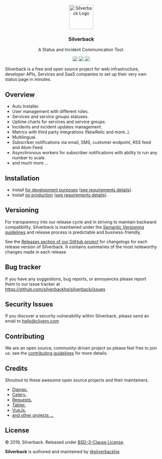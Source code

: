 <p align="center">
    <img alt="Silverback Logo" src="https://silverbackhq.org/logo.png" height="80" />
    <h3 align="center">Silverback</h3>
    <p align="center">A Status and Incident Communication Tool.</p>
    <p align="center">
        <img src="https://travis-ci.org/Clivern/Silverback.svg?branch=master">
        <img src="https://img.shields.io/github/license/Clivern/Silverback.svg">
        <img src="https://img.shields.io/badge/Version-Under%20Development-red.svg">
    </p>
</p>

Silverback is a free and open source project for web infrastructure, developer APIs, Services and SaaS companies to set up their very own status page in minutes.


## Overview

- Auto Installer.
- User management with different roles.
- Services and service groups statuses.
- Uptime charts for services and service groups.
- Incidents and incident updates management.
- Metrics with third party integrations (NewRelic and more..).
- Multilingual.
- Subscriber notifications via email, SMS, customer endpoint, RSS feed and Atom Feed.
- Asynchronous workers for subscriber notifications with ability to run any number to scale.
- and much more ...


## Installation

- Install [for development purposes](INSTALLATION_GUIDE.md#development) ([see requirements details](INSTALLATION_GUIDE.md#development-requirements)).
- Install [on production](INSTALLATION_GUIDE.md#production) ([see requirements details](INSTALLATION_GUIDE.md#production-requirements)).


## Versioning

For transparency into our release cycle and in striving to maintain backward compatibility, Silverback is maintained under the [Semantic Versioning guidelines](https://semver.org/) and release process is predictable and business-friendly.

See the [Releases section of our GitHub project](https://github.com/silverbackhq/silverback/releases) for changelogs for each release version of Silverback. It contains summaries of the most noteworthy changes made in each release.


## Bug tracker

If you have any suggestions, bug reports, or annoyances please report them to our issue tracker at https://github.com/silverbackhq/silverback/issues


## Security Issues

If you discover a security vulnerability within Silverback, please send an email to [hello@clivern.com](mailto:hello@clivern.com)


## Contributing

We are an open source, community-driven project so please feel free to join us. see the [contributing guidelines](CONTRIBUTING.md) for more details.


## Credits

Shoutout to these awesome open source projects and their maintainers.
- [Django.](https://www.djangoproject.com/)
- [Celery.](http://www.celeryproject.org/)
- [Requests.](https://github.com/kennethreitz/requests)
- [Tabler.](https://github.com/tabler/tabler)
- [VueJs.](https://vuejs.org/)
- [and other projects ...](requirements.txt)


## License

© 2019, Silverback. Released under [BSD-3-Clause License](https://opensource.org/licenses/BSD-3-Clause).

**Silverback** is authored and maintained by [@silverbackhq](https://github.com/silverbackhq).